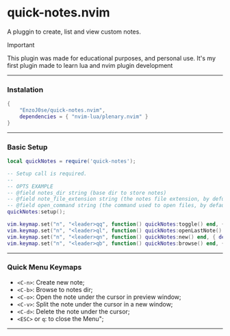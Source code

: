# quick-notes.nvim
A pluggin to create, list and view custom notes.

> [!IMPORTANT]  
>This plugin was made for educational purposes, and personal use. It's my first plugin made to learn lua and nvim plugin development
---
### Instalation
```lua
{
    "EnzoJ0se/quick-notes.nvim",
    dependencies = { "nvim-lua/plenary.nvim" }
}
```
---
### Basic Setup
```lua
local quickNotes = require('quick-notes');

-- Setup call is required.
--
-- OPTS EXAMPLE 
-- @field notes_dir string (base dir to store notes)
-- @field note_file_extension string (the notes file extension, by defualt it's .md)
-- @field open_command string (the command used to open files, by default it's "e")
quickNotes:setup();

vim.keymap.set("n", "<leader>qq", function() quickNotes:toggle() end, { desc = 'Toggle Quick Menu' });
vim.keymap.set("n", "<leader>ql", function() quickNotes:openLastNote() end, { desc = 'Open last open note' });
vim.keymap.set("n", "<leader>qn", function() quickNotes:new() end, { desc = 'Create new note on notes_dir' });
vim.keymap.set("n", "<leader>qb", function() quickNotes:browse() end, { desc = 'Browse to notes dir using Netrw' });
```
---
### Quick Menu Keymaps
- `<C-n>`: Create new note;
- `<C-b>`: Browse to notes dir;
- `<C-o>`: Open the note under the cursor in preview window;
- `<C-v>`: Split the note under the cursor in a new window;
- `<C-d>`: Delete the note under the cursor;
- `<ESC>` or `q`: to close the  Menu";
---
